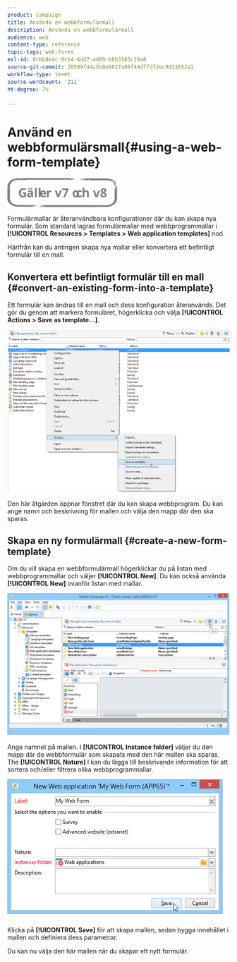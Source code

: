 ```yaml
---
product: campaign
title: Använda en webbformulärmall
description: Använda en webbformulärmall
audience: web
content-type: reference
topic-tags: web-forms
exl-id: 0cbb8e4c-8cb4-4dd7-ad09-b8b3165c19a8
source-git-commit: 20509f44c5b8e0827a09f44dffdf2ec9d11652a1
workflow-type: tm+mt
source-wordcount: '211'
ht-degree: 7%

---
```


# Använd en webbformulärsmall{#using-a-web-form-template}

![](../../assets/common.svg)

Formulärmallar är återanvändbara konfigurationer där du kan skapa nya formulär. Som standard lagras formulärmallar med webbprogrammallar i **[!UICONTROL Resources > Templates > Web application templates]** nod.

Härifrån kan du antingen skapa nya mallar eller konvertera ett befintligt formulär till en mall.

## Konvertera ett befintligt formulär till en mall {#convert-an-existing-form-into-a-template}

Ett formulär kan ändras till en mall och dess konfiguration återanvänds. Det gör du genom att markera formuläret, högerklicka och välja **[!UICONTROL Actions > Save as template...]**.

![](assets/s_ncs_admin_survey_saveastemplate.png)

Den här åtgärden öppnar fönstret där du kan skapa webbprogram. Du kan ange namn och beskrivning för mallen och välja den mapp där den ska sparas.

## Skapa en ny formulärmall {#create-a-new-form-template}

Om du vill skapa en webbformulärmall högerklickar du på listan med webbprogrammallar och väljer **[!UICONTROL New]**. Du kan också använda **[!UICONTROL New]** ovanför listan med mallar.

![](assets/s_ncs_admin_survey_createtemplate.png)

Ange namnet på mallen. I **[!UICONTROL Instance folder]** väljer du den mapp där de webbformulär som skapats med den här mallen ska sparas. The **[!UICONTROL Nature]** I kan du lägga till beskrivande information för att sortera och/eller filtrera olika webbprogrammallar.

![](assets/s_ncs_admin_survey_createtemplate_details.png)

Klicka på **[!UICONTROL Save]** för att skapa mallen, sedan bygga innehållet i mallen och definiera dess parametrar.

Du kan nu välja den här mallen när du skapar ett nytt formulär.
